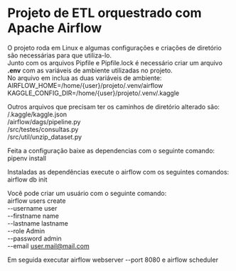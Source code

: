 # Projeto de ETL orquestrado com Apache Airflow  

O projeto roda em Linux e algumas configurações e criações de diretório são necessárias para que utiliza-lo.  
Junto com os arquivos Pipfile e Pipfile.lock é necessário criar um arquivo **.env** com as variáveis de ambiente utilizadas no projeto.  
No arquivo em inclua as duas variáveis de ambiente:  
AIRFLOW_HOME=/home/{user}/projeto/.venv/airflow
KAGGLE_CONFIG_DIR=/home/{user}/projeto/.venv/.kaggle

Outros arquivos que precisam ter os caminhos de diretório alterado são:  
/.kaggle/kaggle.json  
/airflow/dags/pipeline.py  
/src/testes/consultas.py  
/src/util/unzip_dataset.py  

Feita a configuração baixe as dependencias com o seguinte comando:  
pipenv install

Instaladas as dependências execute o airflow com os seguintes comandos:  
airflow db init

Você pode criar um usuário com o seguinte comando:  
airflow users create \
    --username user \
    --firstname name \
    --lastname lastname \
    --role Admin \
    --password admin \
    --email user.mail@mail.com
    
Em seguida executar airflow webserver --port 8080 e airflow scheduler

